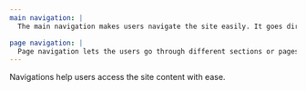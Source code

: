 ```yaml
---
main navigation: |
  The main navigation makes users navigate the site easily. It goes directly to the page they click on. It should always be horizontal on big screens when possible.

page navigation: |
  Page navigation lets the users go through different sections or pages of content provided.
---
```


Navigations help users access the site content with ease.
